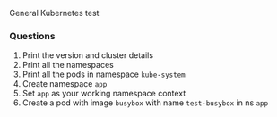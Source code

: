 General Kubernetes test

### Questions
1. Print the version and cluster details
2. Print all the namespaces
3. Print all the pods in namespace `kube-system`
4. Create namespace `app`
5. Set `app` as your working namespace context
6. Create a pod with image `busybox` with name `test-busybox` in ns `app`